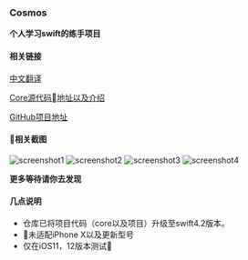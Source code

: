 ### Cosmos

**个人学习swift的练手项目**

#### 相关链接
[中文翻译](http://c4ios.swift.gg/)

[Core源代码地址以及介绍](https://github.com/C4Labs/C4iOS)

[GitHub项目地址](https://github.com/C4Labs/Cosmos)

#### 相关截图
![screenshot1](images/1.png)
![screenshot2](images/2.png)
![screenshot3](images/3.png)
![screenshot4](images/4.png)

**更多等待请你去发现**

#### 几点说明
- 仓库已将项目代码（core以及项目）升级至swift4.2版本。
- 未适配iPhone X以及更新型号
- 仅在iOS11，12版本测试


